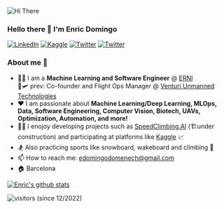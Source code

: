 <img alt="Hi There" src="./venturi_vtol_enric.gif"/>

### Hello there 👋 I'm Enric Domingo

<p> <a href="https://www.linkedin.com/in/e-domingo/" target="_blank"><img alt="LinkedIn" src="https://img.shields.io/badge/linkedin-%230077B5.svg?&style=&logo=linkedin&logoColor=white" /></a>  
<a href="https://www.kaggle/edomingo" target="_blank"><img alt="Kaggle" src="https://road-to-kaggle-grandmaster.vercel.app/api/simple/edomingo" /></a>  
<a href="https://www.twitter/mad_enrico" target="_blank"><img alt="Twitter" src="https://img.shields.io/twitter/follow/mad_enrico?label=Twitter&style=social" /></a>
<a href="https://www.twitter/mad_enrico" target="_blank"><img alt="Twitter" src="https://img.shields.io/youtube/channel/subscribers/UCQiLQU7Ur-J4umYPV5WrcjQ?label=YouTube&style=social" /></a>
</p>  

### About me :raising_hand:
- :technologist:  I am a **Machine Learning and Software Engineer** @ [ERNI](https://www.betterask.erni/)  
    :satellite::small_airplane: prev: Co-founder and Flight Ops Manager @ [Venturi Unmanned Technologies](https://www.youtube.com/@venturiunmannedtechnologie2518/featured)
- ❤️ I am passionate about **Machine Learning/Deep Learning, MLOps, Data, Software Engineering, Computer Vision, Biotech, UAVs, Optimization, Automation, and more!** 
- 🤖🧠 I enojoy developing projects such as [SpeedClimbing.AI](https://www.instagram.com/speedclimbing.ai) (🏗️under construction) and participating at platforms like [Kaggle](https://www.kaggle/edomingo) 📈
- 🏂 Also practicing sports like snowboard, wakeboard and climbing 🧗
- 📫 How to reach me: edomingodomenech@gmail.com
- 🏠 Barcelona


[![Enric's github stats](https://github-readme-stats.vercel.app/api?username=enricd)](https://github.com/anuraghazra/github-readme-stats)

![visitors (since 12/2022)](https://visitor-badge.glitch.me/badge?page_id=enricd.count_visitors)
